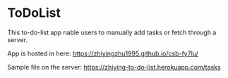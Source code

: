 # ToDoList
This to-do-list app nable users to manually add tasks or fetch through a server.

App is hosted in here: https://zhiyingzhu1995.github.io/csb-fy7lu/


Sample file on the server: https://zhiying-to-do-list.herokuapp.com/tasks
